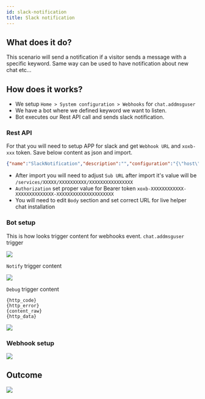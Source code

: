 ```yaml
---
id: slack-notification
title: Slack notification
---
```


## What does it do?

This scenario will send a notification if a visitor sends a message with a specific keyword. Same way can be used to have notification about new chat etc...

## How does it works?

* We setup `Home > System configuration > Webhooks` for `chat.addmsguser` 
* We have a bot where we defined keyword we want to listen.
* Bot executes our Rest API call and sends slack notification.

### Rest API

For that you will need to setup APP for slack and get `Webhook URL` and `xoxb-xxx` token. Save below content as json and import. 

```json
{"name":"SlackNotification","description":"","configuration":"{\"host\":\"https:\/\/hooks.slack.com\",\"ecache\":false,\"parameters\":[{\"method\":\"POST\",\"authorization\":\"bearer\",\"api_key_location\":\"header\",\"query\":[],\"header\":[],\"conditions\":[],\"postparams\":[],\"userparams\":[],\"output\":[{\"key\":\"\",\"value\":\"\",\"id\":\"temp1705310616950\",\"success_name\":\"Failure\",\"success_header\":\"400\"}],\"id\":\"temp1705065304030\",\"suburl\":\"\/services\/XXXXX\/XXXXXXXXXX\/XXXXXXXXXXXXXXXX\",\"name\":\"NotifySlack\",\"auth_bearer\":\"xoxb-XXXXXXXXXXXX-XXXXXXXXXXXXXX-XXXXXXXXXXXXXXXXXXXXX\",\"body_request_type\":\"raw\",\"body_request_type_content\":\"json\",\"body_raw\":\"{\\n\\t\\\"blocks\\\": [\\n\\t\\t{\\n\\t\\t\\t\\\"type\\\": \\\"rich_text\\\",\\n\\t\\t\\t\\\"elements\\\": [\\n\\t\\t\\t\\t{\\n\\t\\t\\t\\t\\t\\\"type\\\": \\\"rich_text_section\\\",\\n\\t\\t\\t\\t\\t\\\"elements\\\": [\\n\\t\\t\\t\\t\\t\\t{\\n\\t\\t\\t\\t\\t\\t\\t\\\"type\\\": \\\"text\\\",\\n\\t\\t\\t\\t\\t\\t\\t\\\"text\\\": \\\"PID: \\\",\\n\\t\\t\\t\\t\\t\\t\\t\\\"style\\\": {\\n\\t\\t\\t\\t\\t\\t\\t\\t\\\"bold\\\": true\\n\\t\\t\\t\\t\\t\\t\\t}\\n\\t\\t\\t\\t\\t\\t},\\n\\t\\t\\t\\t\\t\\t{\\n\\t\\t\\t\\t\\t\\t\\t\\\"type\\\": \\\"text\\\",\\n\\t\\t\\t\\t\\t\\t\\t\\\"text\\\": \\\"raw_{{args.chat.chat_variables_array.pid}} \\\"\\n\\t\\t\\t\\t\\t\\t}\\n\\t\\t\\t\\t\\t]\\n\\t\\t\\t\\t}\\n\\t\\t\\t]\\n\\t\\t},\\n\\t\\t{\\n\\t\\t\\t\\\"type\\\": \\\"rich_text\\\",\\n\\t\\t\\t\\\"elements\\\": [\\n\\t\\t\\t\\t{\\n\\t\\t\\t\\t\\t\\\"type\\\": \\\"rich_text_section\\\",\\n\\t\\t\\t\\t\\t\\\"elements\\\": [\\n\\t\\t\\t\\t\\t\\t{\\n\\t\\t\\t\\t\\t\\t\\t\\\"type\\\": \\\"text\\\",\\n\\t\\t\\t\\t\\t\\t\\t\\\"text\\\": \\\"Chat ID: \\\",\\n\\t\\t\\t\\t\\t\\t\\t\\\"style\\\": {\\n\\t\\t\\t\\t\\t\\t\\t\\t\\\"bold\\\": true\\n\\t\\t\\t\\t\\t\\t\\t}\\n\\t\\t\\t\\t\\t\\t},\\n\\t\\t\\t\\t\\t\\t{\\n\\t\\t\\t\\t\\t\\t\\t\\\"type\\\": \\\"text\\\",\\n\\t\\t\\t\\t\\t\\t\\t\\\"text\\\": \\\"raw_{{args.chat.id}} \\\"\\n\\t\\t\\t\\t\\t\\t}\\n\\t\\t\\t\\t\\t]\\n\\t\\t\\t\\t}\\n\\t\\t\\t]\\n\\t\\t},\\n                {\\n\\t\\t\\t\\\"type\\\": \\\"rich_text\\\",\\n\\t\\t\\t\\\"elements\\\": [\\n\\t\\t\\t\\t{\\n\\t\\t\\t\\t\\t\\\"type\\\": \\\"rich_text_section\\\",\\n\\t\\t\\t\\t\\t\\\"elements\\\": [\\n\\t\\t\\t\\t\\t\\t{\\n\\t\\t\\t\\t\\t\\t\\t\\\"type\\\": \\\"text\\\",\\n\\t\\t\\t\\t\\t\\t\\t\\\"text\\\": \\\"Keyword: \\\",\\n\\t\\t\\t\\t\\t\\t\\t\\\"style\\\": {\\n\\t\\t\\t\\t\\t\\t\\t\\t\\\"bold\\\": true\\n\\t\\t\\t\\t\\t\\t\\t}\\n\\t\\t\\t\\t\\t\\t},\\n\\t\\t\\t\\t\\t\\t{\\n\\t\\t\\t\\t\\t\\t\\t\\\"type\\\": \\\"text\\\",\\n\\t\\t\\t\\t\\t\\t\\t\\\"text\\\": \\\"raw_{{msg}} \\\"\\n\\t\\t\\t\\t\\t\\t}\\n\\t\\t\\t\\t\\t]\\n\\t\\t\\t\\t}\\n\\t\\t\\t]\\n\\t\\t},\\n\\t\\t{\\n\\t\\t\\t\\\"type\\\": \\\"actions\\\",\\n\\t\\t\\t\\\"elements\\\": [\\n\\t\\t\\t\\t{\\n\\t\\t\\t\\t\\t\\\"type\\\": \\\"button\\\",\\n\\t\\t\\t\\t\\t\\\"style\\\": \\\"primary\\\",\\n\\t\\t\\t\\t\\t\\\"text\\\": {\\n\\t\\t\\t\\t\\t\\t\\\"type\\\": \\\"plain_text\\\",\\n\\t\\t\\t\\t\\t\\t\\\"text\\\": \\\"Review\\\",\\n\\t\\t\\t\\t\\t\\t\\\"emoji\\\": true\\n\\t\\t\\t\\t\\t},\\n\\t\\t\\t\\t\\t\\\"url\\\": \\\"https:\/\/demo.livehelperchat.com\/site_admin\/front\/default\/(cid)\/{{args.chat.id}}\\\"\\n\\t\\t\\t\\t}\\n\\t\\t\\t]\\n\\t\\t}\\n\\t]\\n}\"}]}"}
```

* After import you will need to adjust `Sub URL` after import it's value will be `/services/XXXXX/XXXXXXXXXX/XXXXXXXXXXXXXXXX`
* `Authorization` set proper value for Bearer token `xoxb-XXXXXXXXXXXX-XXXXXXXXXXXXXX-XXXXXXXXXXXXXXXXXXXXX`
* You will need to edit `Body` section and set correct URL for live helper chat installation

### Bot setup

This is how looks trigger content for webhooks event. `chat.addmsguser` trigger

![](/img/integration/slack-trigger.png)

`Notify` trigger content

![](/img/integration/slack-notify.png)

`Debug` trigger content

```
{http_code}
{http_error}
{content_raw}
{http_data}
```

![](/img/integration/slack-debug.png)

### Webhook setup

![](/img/integration/slack-webhook.png)

## Outcome

![](/img/integration/slack-notification.png)